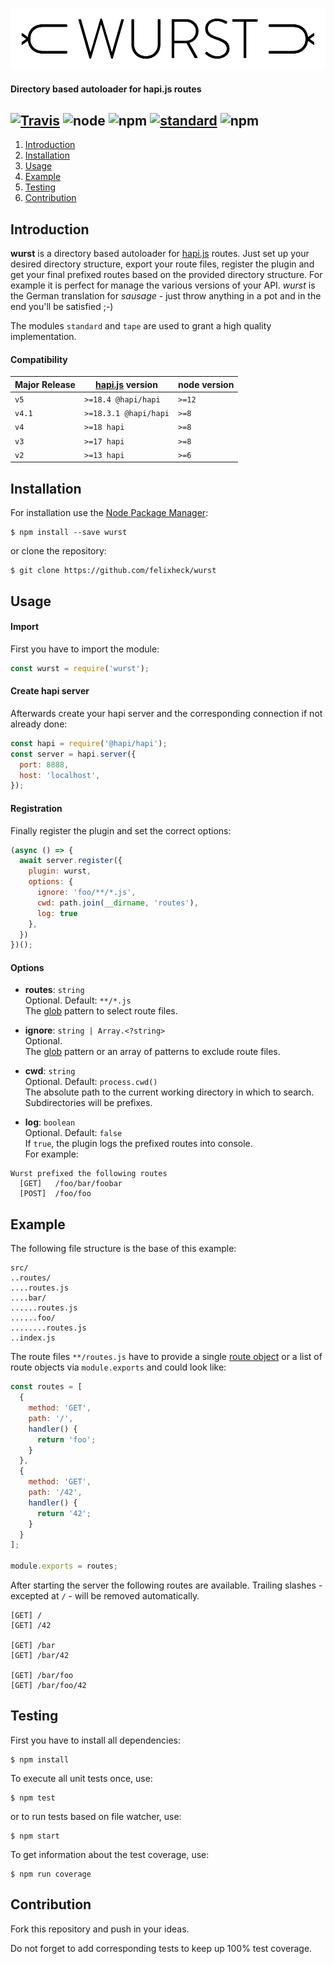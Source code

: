 ![wurst logo](https://raw.githubusercontent.com/felixheck/wurst/master/assets/wurst.png)
#### Directory based autoloader for hapi.js routes

[![Travis](https://img.shields.io/travis/felixheck/wurst.svg)](https://travis-ci.org/felixheck/wurst/builds/) ![node](https://img.shields.io/node/v/wurst.svg) ![npm](https://img.shields.io/npm/dt/wurst.svg) [![standard](https://img.shields.io/badge/code_style-standard-brightgreen.svg)](http://standardjs.com/) ![npm](https://img.shields.io/npm/l/wurst.svg)
---

1. [Introduction](#introduction)
2. [Installation](#installation)
3. [Usage](#usage)
4. [Example](#example)
5. [Testing](#testing)
6. [Contribution](#contribution)

## Introduction
**wurst** is a directory based autoloader for [hapi.js](https://github.com/hapijs/hapi) routes. Just set up your desired directory structure, export your route files, register the plugin and get your final prefixed routes based on the provided directory structure. For example it is perfect for manage the various versions of your API. *wurst* is the German translation for *sausage* - just throw anything in a pot and in the end you'll be satisfied ;-)

The modules `standard` and `tape` are used to grant a high quality implementation.

#### Compatibility
| Major Release | [hapi.js](https://github.com/hapijs/hapi) version | node version |
| --- | --- | --- |
| `v5` | `>=18.4 @hapi/hapi` | `>=12` |
| `v4.1` | `>=18.3.1 @hapi/hapi` | `>=8` |
| `v4` | `>=18 hapi` | `>=8` |
| `v3` | `>=17 hapi` | `>=8` |
| `v2` | `>=13 hapi` | `>=6` |

## Installation
For installation use the [Node Package Manager](https://github.com/npm/npm):
```
$ npm install --save wurst
```

or clone the repository:
```
$ git clone https://github.com/felixheck/wurst
```

## Usage
#### Import
First you have to import the module:
``` js
const wurst = require('wurst');
```

#### Create hapi server
Afterwards create your hapi server and the corresponding connection if not already done:
``` js
const hapi = require('@hapi/hapi');
const server = hapi.server({
  port: 8888,
  host: 'localhost',
});
```

#### Registration
Finally register the plugin and set the correct options:
``` js
(async () => {
  await server.register({
    plugin: wurst,
    options: {
      ignore: 'foo/**/*.js',
      cwd: path.join(__dirname, 'routes'),
      log: true
    },
  })
})();
```

#### Options
- **routes**: `string`<br/>
Optional. Default: `**/*.js`<br/>
The [glob](https://github.com/isaacs/node-glob#glob-primer) pattern to select route files.

- **ignore**: `string | Array.<?string>`<br/>
Optional.<br/>
The [glob](https://github.com/isaacs/node-glob#glob-primer) pattern or an array of patterns to exclude route files.

- **cwd**: `string`<br/>
Optional. Default: `process.cwd()`<br/>
The absolute path to the current working directory in which to search. Subdirectories will be prefixes.

- **log**: `boolean`<br/>
Optional. Default: `false`<br/>
If `true`, the plugin logs the prefixed routes into console.<br/>
For example:

```
Wurst prefixed the following routes
  [GET]   /foo/bar/foobar
  [POST]  /foo/foo
```

## Example
The following file structure is the base of this example:
```
src/
..routes/
....routes.js
....bar/
......routes.js
......foo/
........routes.js
..index.js
```

The route files `**/routes.js` have to provide a single [route object](http://hapijs.com/api#route-configuration) or a list of route objects via `module.exports` and could look like:
``` js
const routes = [
  {
    method: 'GET',
    path: '/',
    handler() {
      return 'foo';
    }
  },
  {
    method: 'GET',
    path: '/42',
    handler() {
      return '42';
    }
  }
];

module.exports = routes;
```

After starting the server the following routes are available. Trailing slashes - excepted at `/` - will be removed automatically.

```
[GET] /
[GET] /42

[GET] /bar
[GET] /bar/42

[GET] /bar/foo
[GET] /bar/foo/42
```

## Testing
First you have to install all dependencies:
```
$ npm install
```

To execute all unit tests once, use:
```
$ npm test
```

or to run tests based on file watcher, use:
```
$ npm start
```

To get information about the test coverage, use:
```
$ npm run coverage
```

## Contribution
Fork this repository and push in your ideas.

Do not forget to add corresponding tests to keep up 100% test coverage.
